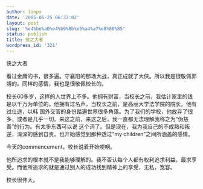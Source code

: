 ```yaml
---
author: linpx
date: '2005-06-25 06:37:02'
layout: post
slug: '%e4%be%a0%e4%b9%8b%e5%a4%a7%e8%80%85'
status: publish
title: 侠之大者
wordpress_id: '321'
---
```


侠之大者

看过金庸的书，很多遍。守襄阳的那场大战，真正成就了大侠。所以我是很敬佩郭靖的。同样的感情，我也是很敬佩校长的。

校长60多岁，这样的人世界上不多。他拥有财富，当校长之前，我估计家里的钱是以千万为单位的。他拥有过名声，当校长之前，是高丽大学法学院的院长。他有过仕途，以韩
国外交官的身份踏遍世界很多角落。为了我们的学校，他放弃了很多，或者是几乎一切。来这之前，来这之后，我一直都无法理解我称之为“伪慈善”的行为。有太多东西可以说
这个词了。但是现在，我为我自己的不成熟和叛逆，深深的感到自责。也开始感觉到那种透过“my children”之间所涵盖的感情。

今天的commencement，校长说着开始哽咽。

他所追求的根本就不是我能够理解的。我不否认每个人都有权利追求利益，最求享受。而他所追求的就是通过别人的成功找到精神上的享受，无私，宽容。

校长很伟大。

